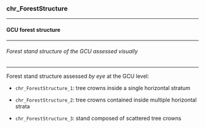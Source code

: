 ### chr_ForestStructure



------
#### GCU forest structure



------
###### Forest stand structure of the GCU assessed visually



------
Forest stand structure assessed *by eye* at the GCU level:

-  `chr_ForestStructure_1`: tree crowns inside a single horizontal stratum

-  `chr_ForestStructure_2`: tree crowns contained inside multiple horizontal strata

-  `chr_ForestStructure_3`: stand composed of scattered tree crowns